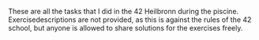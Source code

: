 These are all the tasks that I did in the 42 Heilbronn during the piscine. Exercisedescriptions are not provided, as this is against the rules of the 42 school, but anyone is allowed to share solutions for the exercises freely. 
